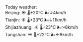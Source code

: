 Today weather:  
Beijing: ☀️   🌡️+20°C 🌬️↓4km/h  
Tianjin: ☀️   🌡️+23°C 🌬️↓11km/h  
Shijiazhuang: ☀️   🌡️+23°C 🌬️↘8km/h  
Tangshan: ☀️   🌡️+22°C 🌬️←9km/h  
